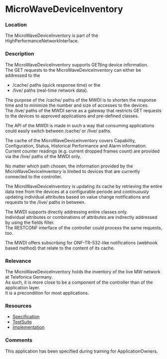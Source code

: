 # MicroWaveDeviceInventory  

### Location  
The MicroWaveDeviceInventory is part of the HighPerformanceNetworkInterface.  

### Description  
The MicroWaveDeviceInventory supports GETting device information.  
The GET requests to the MicroWaveDeviceInventory can either be addressed to the  
 - /cache/ paths (quick response time) or the  
 - /live/ paths  (real-time network data).  

The purpose of the /cache/ paths of the MWDI is to shorten the response time and to minimize the number and size of accesses to the devices.  
The /live/ paths of the MWDI serve as a gateway that restricts GET requests to the devices to approved applications and pre-defined classes.  

The API of the MWDI is made in such a way that consuming applications could easily switch between /cache/ or /live/ paths.  

The cache of the MicroWaveDeviceInventory covers Capability, Configuration, Status, Historical Performance and Alarm information.  
Current counter readings (e.g. current dropped frames count) are provided via the /live/ paths of the MWDI only.  

No matter which path chosen, the information provided by the MicroWaveDeviceInventory is limited to devices that are currently connected to the controller.  

The MicroWaveDeviceInventory is updating its cache by retrieving the entire data tree from the devices at a configurable periode and continuously updating individual attributes based on value change notifications and requests to the /live/ paths in between.  

The MWDI supports directly addressing entire classes only.  
Individual attributes or combinations of attributes are indirectly addressed by using the fields filter.  
The RESTCONF interface of the controller could process the same requests, too.  

The MWDI offers subscribing for ONF-TR-532-like notifications (webhook based method) that relate to the content of its cache.  

### Relevance
The MicroWaveDeviceInventory holds the inventory of the live MW network at Telefonica Germany.  
As such, it is more close to be a component of the controller than of the application layer.  
It is a precondition for most applications.  

### Resources
- [Specification](./spec/)
- [TestSuite](./testing/)
- [Implementation](./server/)

### Comments
This application has been specified during training for ApplicationOwners.
